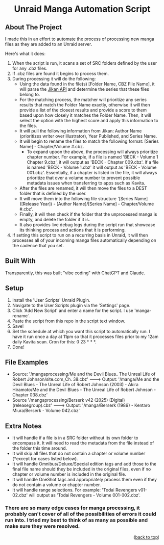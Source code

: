 <h1 align="center">Unraid Manga Automation Script</h1>

## About The Project

I made this in an effort to automate the process of processing new manga files as they are added to an Unraid server.

Here's what it does:
1. When the script is run, it scans a set of SRC folders defined by the user for any .cbz files.
2. If .cbz files are found it begins to process them.
3. During processing it will do the following:
   * Using the data found in the file(s) [Folder Name, CBZ File Name], it will parse the [Jikan API](https://jikan.moe/) and determine the series that these files belong to.
   * For the matching process, the matcher will prioritize any series results that match the Folder Name exactly, otherwise it will then provide a list of the closest results and provide a score to them based upon how closely it matches the Folder Name. Then, it will select the option with the highest score and apply this information to the files.
   * It will pull the following information from Jikan: Author Name (prioritizes writer over illustrator), Year Published, and Series Name.
   * It will begin to rename the files to match the following format: [Series Name] - Chapter/Volume #.cbz.
     * To expand upoon the above, the processing will always prioritize chapter number. For example, if a file is named 'BECK - Volume 1 Chapter 9.cbz', it will output as 'BECK - Chapter 009.cbz'. If a file is named 'BECK - Volume 1.cbz' it will output as 'BECK - Volume 001.cbz'. Essentially, if a chapter is listed in the file, it will always prioritize that over a volume number to prevent possible metadata issues when transferring to apps such as Kavita.
   * After the files are renamed, it will then move the files to a DEST folder that is defined by the user.
   * It will move them into the following file structure '[Series Name] ([Release Year]) - [Author Name]/[Series Name] - Chapter/Volume #.cbz'.
   * Finally, it will then check if the folder that the unprocessed manga is empty, and delete the folder if it is.
   * It also provides live debug logs during the script run that showcase its thinking process and actions that it is performing.
4. If setting this script to run on a recurring basis in Unraid, it will then processes all of your incoming manga files automatically depending on the cadence that you set.

## Built With

Transparently, this was built "vibe coding" with ChatGPT and Claude.

## Setup

1. Install the 'User Scripts' Unraid Plugin.
2. Navigate to the User Scripts plugin via the 'Settings' page.
3. Click 'Add New Script' and enter a name for the script. I use 'manga-rename'.
4. Paste the script from this repo in the script text window.
5. Save!
6. Set the schedule at which you want this script to automatically run. I have it run once a day at 11pm so that it processes files prior to my 12am daily Kavita scan. Cron for this: 0 23 * * *.
7. Done!

## File Examples

* Source: '/mangaprocessing/Me and the Devil Blues_ The Unreal Life of Robert Johnson/site.com_Ch. 38.cbz' ---> Output: '/manga/Me and the Devil Blues - The Unreal Life of Robert Johnson (2003) - Akira Hiramoto/Me and the Devil Blues - The Unreal Life of Robert Johnson - Chapter 038.cbz'
* Source '/mangaprocessing/Berserk v42 (2025) (Digital) (releasegroup).cbz' ---> Output: '/manga/Berserk (1989) - Kentaro Miura/Berserk - Volume 042.cbz'

## Extra Notes

* It will handle if a file is in a SRC folder without its own folder to encompass it. It will need to read the metadata from the file instead of the folder this time around.
* It will skip all files that do not contain a chapter or volume number (*except for cases listed below).
* It will handle Omnibus/Deluxe/Special edition tags and add those to the final file name should they be included in the original files, even if no chapter or volume number is included in the original file.
* It will handle OneShot tags and appropriately process them even if they do not contain a volume or chapter number.
* It will handle range selections. For example: 'Todai Revengers v01-02.cbz' will output as 'Todai Revengers - Volume 001-002.cbz'.

### There are so many edge cases for manga processing, it probably can't cover of all of the possibilities of errors it could run into. I tried my best to think of as many as possible and make sure they were resolved.

<p align="right">(<a href="#readme-top">back to top</a>)</p>
